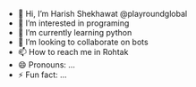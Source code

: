 - 👋 Hi, I’m Harish Shekhawat @playroundglobal
- 👀 I’m interested in programing
- 🌱 I’m currently learning python
- 💞️ I’m looking to collaborate on bots
- 📫 How to reach me in Rohtak
- 😄 Pronouns: ...
- ⚡ Fun fact: ...

<!---
playroundglobal/playroundglobal is a ✨ special ✨ repository because its `README.md` (this file) appears on your GitHub profile.
You can click the Preview link to take a look at your changes.
--->

